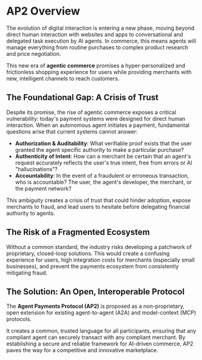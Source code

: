 # AP2 Overview

The evolution of digital interaction is entering a new phase, moving beyond
direct human interaction with websites and apps to conversational and delegated
task execution by AI agents. In commerce, this means agents will manage
everything from routine purchases to complex product research and price
negotiation.

This new era of **agentic commerce** promises a hyper-personalized and
frictionless shopping experience for users while providing merchants with new,
intelligent channels to reach customers.

## The Foundational Gap: A Crisis of Trust

Despite its promise, the rise of agentic commerce exposes a critical
vulnerability: today's payment systems were designed for direct human
interaction. When an autonomous agent initiates a payment, fundamental questions
arise that current systems cannot answer:

- **Authorization & Auditability**: What verifiable proof exists that the user
    granted the agent specific authority to make a particular purchase?
- **Authenticity of Intent**: How can a merchant be certain that an agent's
    request accurately reflects the user's true intent, free from errors or AI
    "hallucinations"?
- **Accountability**: In the event of a fraudulent or erroneous transaction,
    who is accountable? The user, the agent's developer, the merchant, or the
    payment network?

This ambiguity creates a crisis of trust that could hinder adoption, expose
merchants to fraud, and lead users to hesitate before delegating financial
authority to agents.

## The Risk of a Fragmented Ecosystem

Without a common standard, the industry risks developing a patchwork of
proprietary, closed-loop solutions. This would create a confusing experience for
users, high integration costs for merchants (especially small businesses), and
prevent the payments ecosystem from consistently mitigating fraud.

## The Solution: An Open, Interoperable Protocol

The **Agent Payments Protocol (AP2)** is proposed as a non-proprietary, open
extension for existing agent-to-agent (A2A) and model-context (MCP) protocols.

It creates a common, trusted language for all participants, ensuring that any
compliant agent can securely transact with any compliant merchant. By
establishing a secure and reliable framework for AI-driven commerce, AP2 paves
the way for a competitive and innovative marketplace.
